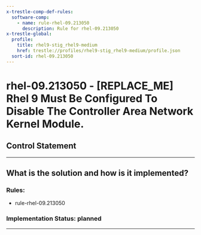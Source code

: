 ```yaml
---
x-trestle-comp-def-rules:
  software-comp:
    - name: rule-rhel-09.213050
      description: Rule for rhel-09.213050
x-trestle-global:
  profile:
    title: rhel9-stig_rhel9-medium
    href: trestle://profiles/rhel9-stig_rhel9-medium/profile.json
  sort-id: rhel-09.213050
---
```


# rhel-09.213050 - \[REPLACE_ME\] Rhel 9 Must Be Configured To Disable The Controller Area Network Kernel Module.

## Control Statement

______________________________________________________________________

## What is the solution and how is it implemented?

<!-- For implementation status enter one of: implemented, partial, planned, alternative, not-applicable -->

<!-- Note that the list of rules under ### Rules: is read-only and changes will not be captured after assembly to JSON -->

<!-- Add control implementation description here for control: rhel-09.213050 -->

### Rules:

  - rule-rhel-09.213050

### Implementation Status: planned

______________________________________________________________________
